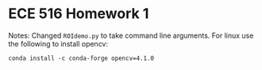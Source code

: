 # ECE 516 Homework 1

Notes:
Changed `ROIdemo.py` to take command line arguments.
For linux use the following to install opencv:

    conda install -c conda-forge opencv=4.1.0
   
   
